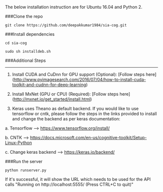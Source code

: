 The below installation instruction are for Ubuntu 16.04 and Python 2.

###Clone the repo
```
git clone https://github.com/deepakkumar1984/sia-cog.git
```

###Install dependencies
```
cd sia-cog
```

```
sudo sh installdeb.sh
```

###Additional Steps
***************************
1. Install CUDA and CuDnn for GPU support (Optional): [Follow steps here] (http://www.pyimagesearch.com/2016/07/04/how-to-install-cuda-toolkit-and-cudnn-for-deep-learning)

2. Install MxNet (GPU or CPU) (Required): [Follow steps here] (http://mxnet.io/get_started/install.html)

3. Keras uses Theano as default backend. If you would like to use tensorflow or cntk, please follow the steps in the links provided to install and change the backend as per keras documentation:


  a. Tensorflow --> https://www.tensorflow.org/install/

  b. CNTK --> https://docs.microsoft.com/en-us/cognitive-toolkit/Setup-Linux-Python

  c. Change keras backend --> https://keras.io/backend/
  


###Run the server

```
python runserver.py
```

If it's successful, it will show the URL which needs to be used for the API calls "Running on http://localhost:5555/ (Press CTRL+C to quit)"

